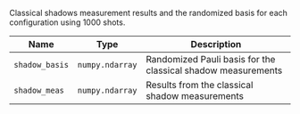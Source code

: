 Classical shadows measurement results and the randomized basis for each configuration using 1000 shots.

| Name            | Type              | Description                                                    |
|-----------------|-------------------|----------------------------------------------------------------|
| `shadow_basis`     | `numpy.ndarray` | Randomized Pauli basis for the classical shadow measurements  |
| `shadow_meas` | `numpy.ndarray`     | Results from the classical shadow measurements |